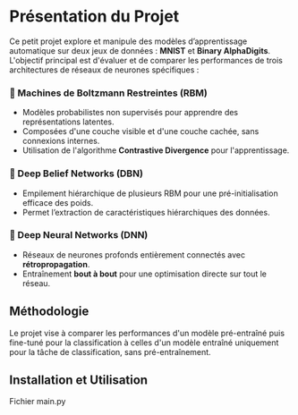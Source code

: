 # Présentation du Projet

Ce petit projet explore et manipule des modèles d’apprentissage automatique sur deux jeux de données : **MNIST** et **Binary AlphaDigits**.  
L'objectif principal est d'évaluer et de comparer les performances de trois architectures de réseaux de neurones spécifiques :

### 🔹 Machines de Boltzmann Restreintes (RBM)
- Modèles probabilistes non supervisés pour apprendre des représentations latentes.
- Composées d'une couche visible et d'une couche cachée, sans connexions internes.
- Utilisation de l'algorithme **Contrastive Divergence** pour l'apprentissage.

### 🔹 Deep Belief Networks (DBN)
- Empilement hiérarchique de plusieurs RBM pour une pré-initialisation efficace des poids.
- Permet l’extraction de caractéristiques hiérarchiques des données.

### 🔹 Deep Neural Networks (DNN)
- Réseaux de neurones profonds entièrement connectés avec **rétropropagation**.
- Entraînement **bout à bout** pour une optimisation directe sur tout le réseau.

##  Méthodologie

Le projet vise à comparer les performances d'un modèle pré-entraîné puis fine-tuné pour la classification à celles d'un modèle entraîné uniquement pour la tâche de classification, sans pré-entraînement.


##  Installation et Utilisation

Fichier main.py
